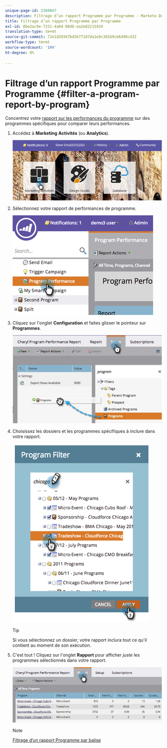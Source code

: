 ```yaml
---
unique-page-id: 2360047
description: Filtrage d’un rapport Programme par Programme - Marketo Docs - Documentation du produit
title: Filtrage d’un rapport Programme par Programme
exl-id: 8be2ac9e-7331-4a0d-80d6-ea2e82215919
translation-type: tm+mt
source-git-commit: 72e1d29347bd5b77107da1e9c30169cb6490c432
workflow-type: tm+mt
source-wordcount: '104'
ht-degree: 0%

---
```


# Filtrage d’un rapport Programme par Programme {#filter-a-program-report-by-program}

Concentrez votre [rapport sur les performances du programme](/help/marketo/product-docs/core-marketo-concepts/programs/program-performance-report/create-a-program-performance-report.md) sur des programmes spécifiques pour comparer leurs performances.

1. Accédez à **Marketing** **Activités** (ou **Analytics**).

   ![](assets/login-marketing-activities-3.png)

1. Sélectionnez votre rapport de performances de programme.

   ![](assets/image2014-9-23-16-3a4-3a4.png)

1. Cliquez sur l&#39;onglet **Configuration** et faites glisser le pointeur sur **Programmes**.

   ![](assets/prospect3.jpg)

1. Choisissez les dossiers et les programmes spécifiques à inclure dans votre rapport.

   ![](assets/image2014-9-23-16-3a5-3a5.png)

   >[!TIP]
   >
   >Si vous sélectionnez un dossier, votre rapport inclura tout ce qu&#39;il contient au moment de son exécution.

1. C&#39;est tout ! Cliquez sur l&#39;onglet **Rapport** pour afficher _juste_ les programmes sélectionnés dans votre rapport.

   ![](assets/image2014-9-23-16-3a5-3a41.png)

   >[!NOTE]
   >
   >[Filtrage d’un rapport Programme par balise](/help/marketo/product-docs/core-marketo-concepts/programs/program-performance-report/filter-a-program-report-by-tag.md)
